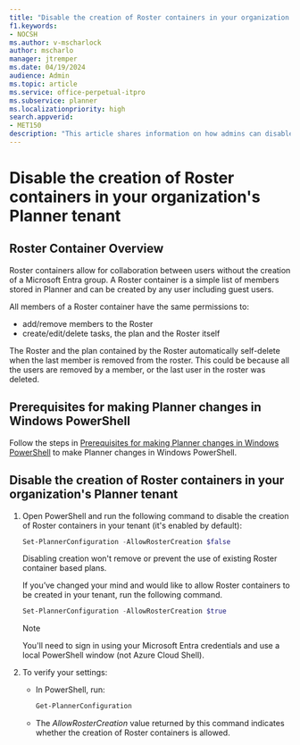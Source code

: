```yaml
---
title: "Disable the creation of Roster containers in your organization's Planner tenant"
f1.keywords:
- NOCSH
ms.author: v-mscharlock
author: mscharlo
manager: jtremper
ms.date: 04/19/2024
audience: Admin
ms.topic: article
ms.service: office-perpetual-itpro
ms.subservice: planner
ms.localizationpriority: high
search.appverid:
- MET150
description: "This article shares information on how admins can disable the creation of Roster containers."
---
```


# Disable the creation of Roster containers in your organization's Planner tenant

## Roster Container Overview
Roster containers allow for collaboration between users without the creation of a Microsoft Entra group.
A Roster container is a simple list of members stored in Planner and can be created by any user including guest users.

All members of a Roster container have the same permissions to:
   - add/remove members to the Roster
   - create/edit/delete tasks, the plan and the Roster itself

The Roster and the plan contained by the Roster automatically self-delete when the last member is removed from the roster. This could be because all the users are removed by a member, or the last user in the roster was deleted.

## Prerequisites for making Planner changes in Windows PowerShell

Follow the steps in [Prerequisites for making Planner changes in Windows PowerShell](prerequisites-for-powershell.md) to make Planner changes in Windows PowerShell.

## Disable the creation of Roster containers in your organization's Planner tenant

1. Open PowerShell and run the following command to disable the creation of Roster containers in your tenant (it's enabled by default):

   ```powershell
   Set-PlannerConfiguration -AllowRosterCreation $false
   ```

   Disabling creation won't remove or prevent the use of existing Roster container based plans.
   
   If you’ve changed your mind and would like to allow Roster containers to be created in your tenant, run the following command.

   ```powershell
   Set-PlannerConfiguration -AllowRosterCreation $true
   ```

   > [!NOTE]
   > You'll need to sign in using your Microsoft Entra credentials and use a local PowerShell window (not Azure Cloud Shell).

2. To verify your settings:

   - In PowerShell, run: 
   
     ```powershell
     Get-PlannerConfiguration
     ```
     
   - The _AllowRosterCreation_ value returned by this command indicates whether the creation of Roster containers is allowed.

